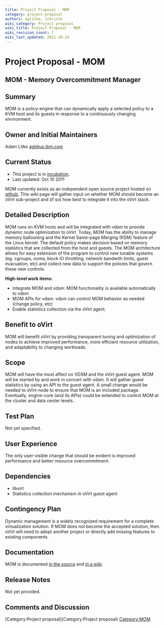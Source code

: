 ```yaml
---
title: Project Proposal - MOM
category: project-proposal
authors: aglitke, ichristo
wiki_category: Project proposal
wiki_title: Project Proposal - MOM
wiki_revision_count: 7
wiki_last_updated: 2011-10-24
---
```


# Project Proposal - MOM

## MOM - Memory Overcommitment Manager

## Summary

MOM is a policy-engine that can dynamically apply a selected policy to a KVM host and its guests in response to a continuously changing environment.

## Owner and Initial Maintainers

Adam Litke <agl@us.ibm.com>

## Current Status

*   This project is in [incubation](http://www.ovirt.org/governance/adding-a-subproject/).
*   Last updated: Oct 10 2011

MOM currently exists as an independent open source project hosted on [github](http://github.com/aglitke/mom). This wiki page will gather input on whether MOM should become an oVirt sub-project and (if so) how best to integrate it into the oVirt stack.

## Detailed Description

MOM runs on KVM hosts and will be integrated with vdsm to provide dynamic node optimization to oVirt. Today, MOM has the ability to manage memory ballooning and the Kernel Same-page Merging (KSM) feature of the Linux kernel. The default policy makes decision based on memory statistics that are collected from the host and guests. The MOM architecture allows for easy extension of the program to control new tunable systems (eg. cgroups, numa, block IO throttling, network bandwith limits, guest evacuation, etc) and collect new data to support the policies that govern these new controls.

**High-level work items:**

*   Integrate MOM and vdsm: MOM functionality is available automatically to vdsm
*   MOM APIs for vdsm: vdsm can control MOM behavior as needed (change policy, etc)
*   Enable statistics collection via the oVirt agent.

## Benefit to oVirt

MOM will benefit oVirt by providing transparent tuning and optimization of nodes to achieve improved performance, more efficient resource utilization, and adaptability to changing workloads.

## Scope

MOM will have the most affect on VDSM and the oVirt guest agent. MOM will be started by and work in concert with vdsm. It will gather guest statistics by using an API to the guest agent. A small change would be needed to oVirt-node to ensure that MOM is an included package. Eventually, engine-core (and its APIs) could be extended to control MOM at the cluster and data center levels.

## Test Plan

Not yet specified.

## User Experience

The only user-visible change that should be evident is improved performance and better resource overcommitment.

## Dependencies

*   libvirt
*   Statistics collection mechanism in oVirt guest agent

## Contingency Plan

Dynamic management is a widely recognized requirement for a complete virtualization solution. If MOM does not become the accepted solution, then oVirt will need to adopt another project or directly add missing features to existing components.

## Documentation

MOM is documented [in the source](http://github.com/aglitke/mom/) and [in a wiki](http://github.com/aglitke/mom/wiki).

## Release Notes

Not yet provided.

## Comments and Discussion

[Category:Project proposal](Category:Project proposal) <Category:MOM>
